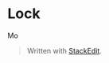 # Lock

Mo

> Written with [StackEdit](https://stackedit.io/).
<!--stackedit_data:
eyJoaXN0b3J5IjpbLTEyMTAyMTMzNl19
-->